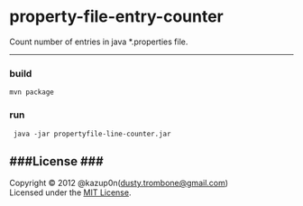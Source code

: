 ﻿property-file-entry-counter
======================
Count number of entries in java *.properties file.  
 
------
### build ###
``mvn package``
 
### run ###
`` java -jar propertyfile-line-counter.jar``
 
###License ###
----------
Copyright &copy; 2012 @kazup0n(dusty.trombone@gmail.com)  
Licensed under the [MIT License][mit].
 
[MIT]: http://www.opensource.org/licenses/mit-license.php
